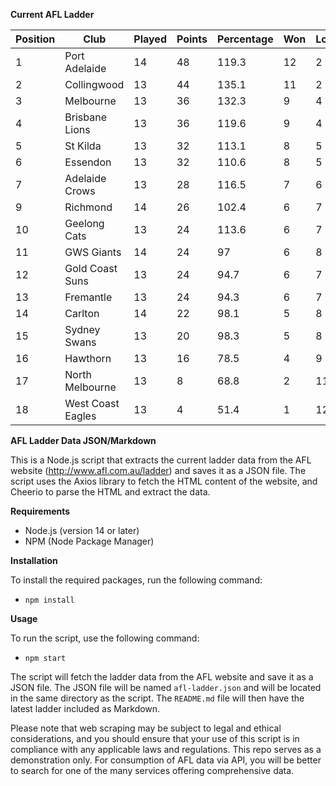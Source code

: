 **Current AFL Ladder**

| Position | Club | Played | Points | Percentage | Won | Lost | Drawn | PF | PA |
| -------- | ---- | ------ | ------ | ---------- | --- | ---- | ----- | -- | -- |
| 1 | Port Adelaide | 14 | 48 | 119.3 | 12 | 2 | 0 | 1356 | 1137 |
| 2 | Collingwood | 13 | 44 | 135.1 | 11 | 2 | 0 | 1194 | 884 |
| 3 | Melbourne | 13 | 36 | 132.3 | 9 | 4 | 0 | 1237 | 935 |
| 4 | Brisbane Lions | 13 | 36 | 119.6 | 9 | 4 | 0 | 1251 | 1046 |
| 5 | St Kilda | 13 | 32 | 113.1 | 8 | 5 | 0 | 1039 | 919 |
| 6 | Essendon | 13 | 32 | 110.6 | 8 | 5 | 0 | 1169 | 1057 |
| 7 | Adelaide Crows | 13 | 28 | 116.5 | 7 | 6 | 0 | 1238 | 1063 |
| 9 | Richmond | 14 | 26 | 102.4 | 6 | 7 | 1 | 1131 | 1104 |
| 10 | Geelong Cats | 13 | 24 | 113.6 | 6 | 7 | 0 | 1260 | 1109 |
| 11 | GWS Giants | 14 | 24 | 97 | 6 | 8 | 0 | 1197 | 1234 |
| 12 | Gold Coast Suns | 13 | 24 | 94.7 | 6 | 7 | 0 | 1052 | 1111 |
| 13 | Fremantle | 13 | 24 | 94.3 | 6 | 7 | 0 | 1051 | 1115 |
| 14 | Carlton | 14 | 22 | 98.1 | 5 | 8 | 1 | 1060 | 1081 |
| 15 | Sydney Swans | 13 | 20 | 98.3 | 5 | 8 | 0 | 1092 | 1111 |
| 16 | Hawthorn | 13 | 16 | 78.5 | 4 | 9 | 0 | 964 | 1228 |
| 17 | North Melbourne | 13 | 8 | 68.8 | 2 | 11 | 0 | 918 | 1334 |
| 18 | West Coast Eagles | 13 | 4 | 51.4 | 1 | 12 | 0 | 796 | 1548 |

**AFL Ladder Data JSON/Markdown**

This is a Node.js script that extracts the current ladder data from the AFL website (http://www.afl.com.au/ladder) and saves it as a JSON file. The script uses the Axios library to fetch the HTML content of the website, and Cheerio to parse the HTML and extract the data.

**Requirements**

- Node.js (version 14 or later)
- NPM (Node Package Manager)

**Installation**

To install the required packages, run the following command:

 - `npm install`

**Usage**

To run the script, use the following command:

 - `npm start`

The script will fetch the ladder data from the AFL website and save it as a JSON file. The JSON file will be named `afl-ladder.json` and will be located in the same directory as the script. The `README.md` file will then have the latest ladder included as Markdown.

Please note that web scraping may be subject to legal and ethical considerations, and you should ensure that your use of this script is in compliance with any applicable laws and regulations. This repo serves as a demonstration only. For consumption of AFL data via API, you will be better to search for one of the many services offering comprehensive data.
